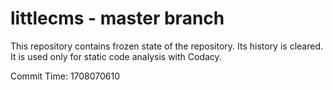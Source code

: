 # littlecms - master branch

This repository contains frozen state of the repository.
Its history is cleared. It is used only for static code
analysis with Codacy.

Commit Time: 1708070610